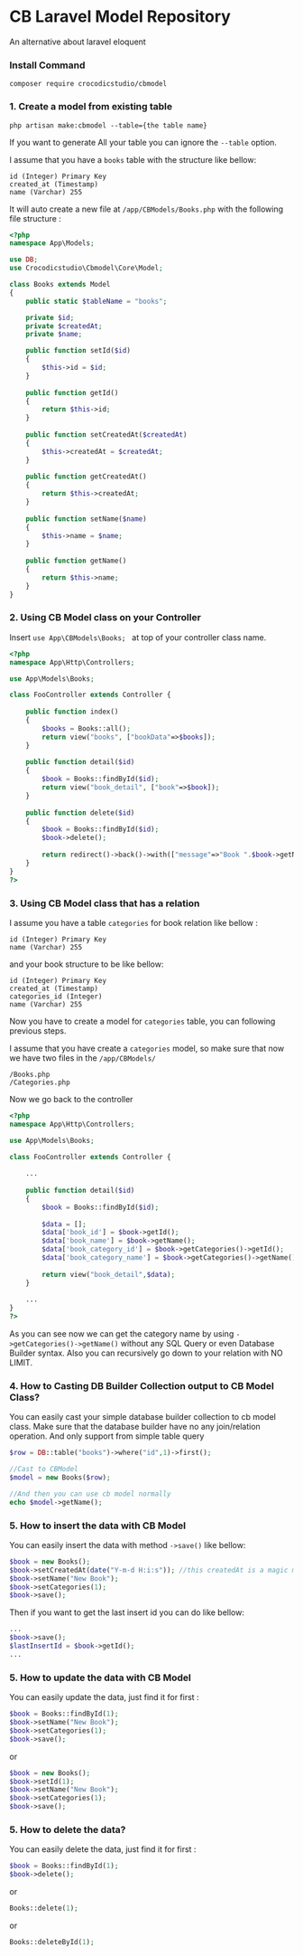 # CB Laravel Model Repository
An alternative about laravel eloquent

### Install Command
``composer require crocodicstudio/cbmodel``

### 1. Create a model from existing table
``php artisan make:cbmodel --table={the table name}``

If you want to generate All your table you can ignore the <code>--table</code> option.

I assume that you have a ```books``` table with the structure like bellow:
```
id (Integer) Primary Key
created_at (Timestamp)
name (Varchar) 255
```

It will auto create a new file at ```/app/CBModels/Books.php``` with the following file structure : 

```php
<?php
namespace App\Models;

use DB;
use Crocodicstudio\Cbmodel\Core\Model;

class Books extends Model
{
    public static $tableName = "books";

    private $id;
    private $createdAt;
    private $name;

    public function setId($id)
    {
        $this->id = $id;
    }
    
    public function getId()
    {
        return $this->id;
    }
    
    public function setCreatedAt($createdAt)
    {
        $this->createdAt = $createdAt;
    }
    
    public function getCreatedAt()
    {
        return $this->createdAt;
    }
    
    public function setName($name)
    {
        $this->name = $name;
    }
    
    public function getName()
    {
        return $this->name;
    }
}
```

### 2. Using CB Model class on your Controller
Insert ```use App\CBModels\Books; ``` at top of your controller class name.

```php
<?php 
namespace App\Http\Controllers;

use App\Models\Books;

class FooController extends Controller {
    
    public function index() 
    {
        $books = Books::all();
        return view("books", ["bookData"=>$books]);
    }
    
    public function detail($id)
    {
        $book = Books::findById($id);
        return view("book_detail", ["book"=>$book]);
    }
    
    public function delete($id)
    {
        $book = Books::findById($id);
        $book->delete();
        
        return redirect()->back()->with(["message"=>"Book ".$book->getName()." has been deleted!"]);
    }
}
?>
```

### 3. Using CB Model class that has a relation
I assume you have a table ```categories``` for book relation like bellow : 
```
id (Integer) Primary Key
name (Varchar) 255
```
and your book structure to be like bellow:
```
id (Integer) Primary Key
created_at (Timestamp)
categories_id (Integer)
name (Varchar) 255
```
Now you have to create a model for ```categories``` table, you can following previous steps.

I assume that you have create a ```categories``` model, so make sure that now we have two files in the ```/app/CBModels/```
``` 
/Books.php
/Categories.php
```
Now we go back to the controller 
```php
<?php 
namespace App\Http\Controllers;

use App\Models\Books;

class FooController extends Controller {
    
    ...
    
    public function detail($id)
    {
        $book = Books::findById($id);
        
        $data = [];
        $data['book_id'] = $book->getId();
        $data['book_name'] = $book->getName();
        $data['book_category_id'] = $book->getCategories()->getId();
        $data['book_category_name'] = $book->getCategories()->getName();
        
        return view("book_detail",$data);
    }
    
    ...
}
?>
```
As you can see now we can get the category name by using ```->getCategories()->getName()``` without any SQL Query or even Database Builder syntax. Also you can recursively go down to your relation with NO LIMIT.

### 4. How to Casting DB Builder Collection output to CB Model Class?
You can easily cast your simple database builder collection to cb model class. Make sure that the database builder have no any join/relation operation. And only support from simple table query

```php 
$row = DB::table("books")->where("id",1)->first();

//Cast to CBModel
$model = new Books($row);

//And then you can use cb model normally
echo $model->getName();
```

### 5. How to insert the data with CB Model
You can easily insert the data with method ```->save()``` like bellow:
```php 
$book = new Books();
$book->setCreatedAt(date("Y-m-d H:i:s")); //this createdAt is a magic method you can ignore this
$book->setName("New Book");
$book->setCategories(1);
$book->save();
```
Then if you want to get the last insert id you can do like bellow:
```php
...
$book->save();
$lastInsertId = $book->getId();
...
```

### 5. How to update the data with CB Model
You can easily update the data, just find it for first : 
```php 
$book = Books::findById(1);
$book->setName("New Book");
$book->setCategories(1);
$book->save();
```
or 
```php 
$book = new Books();
$book->setId(1);
$book->setName("New Book");
$book->setCategories(1);
$book->save();
```
### 5. How to delete the data?
You can easily delete the data, just find it for first : 
```php 
$book = Books::findById(1);
$book->delete();
```
or 
```php 
Books::delete(1);
```
or
```php 
Books::deleteById(1);
```
